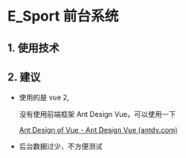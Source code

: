 # E_Sport 前台系统



## 1. 使用技术





## 2. 建议



* 使用的是 vue 2,

  没有使用前端框架 Ant Design Vue，可以使用一下

  [Ant Design of Vue - Ant Design Vue (antdv.com)](https://www.antdv.com/docs/vue/introduce-cn)

* 后台数据过少，不方便测试